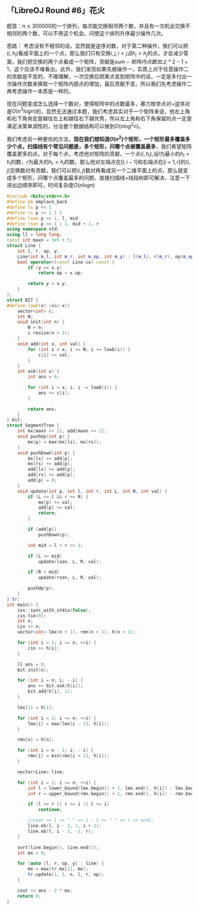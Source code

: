 ## 「LibreOJ Round #6」花火
题意：$n\leq300000$的一个排列，每次能交换相邻两个数，并且有一次机会交换不相邻的两个数，可以不用这个机会。问使这个排列升序最少操作几次。

思路：
考虑没有不相邻的话，显然就是逆序对数，对于第二种操作，我们可以把$(i, h_i)$看成平面上的一个点，那么我们只有交换$i, j, i < j且h_i > h_j$的点，才会减少答案，我们把交换的两个点看成一个矩阵，贡献是$sum - 矩阵内点数加上 * 2 -1 + 1$，这个应该不难看出。此外，我们发现如果先做操作一，实质上对于任意操作二的贡献是不变的，不难理解，一次交换后把某点变到矩阵中的话，一定是多付出一次操作次数来换取一个矩阵内部点的增加，最后贡献不变。所以我们先考虑操作二再考虑操作一本质是一样的。

现在问题变成怎么选择一个数对，使得矩阵中的点数最多，暴力枚举点对+逆序对是$O(n^3logn)$的，显然无法通过本题，我们考虑其实对于一个矩阵来说，他左上角和右下角肯定是越往左上和越往右下越优秀，所以左上角和右下角保留的点一定是满足决策单调性的，分治套个数据结构可以做到$O(nlog^2n)$。

我们考虑另一种更优的方法，**现在我们想知道$O(n^2)$个矩形，一个矩形最多覆盖多少个点，扫描线有个常见问题是，多个矩形，问哪个点被覆盖最多**，我们希望矩阵覆盖更多的点，对于每个点，考虑他对矩阵的贡献，一个点$(i, h_i)$,设$l$为最小的$h_l > h_i$的数，$r$为最大的$h_r < h_i$的数，那么他对左端点在$[l, i - 1]$和右端点在$[i + 1, r]$的$(i, j)$交换数对有贡献，我们可以把$(i, j)$数对再看成另一个二维平面上的点，那么就变成多个矩形，问哪个点覆盖最多的问题，直接扫描线+线段树即可解决，注意一下进出边顺序即可，时间复杂度$O(nlogn)$

```cpp
#include <bits/stdc++.h>
#define eb emplace_back
#define ls p << 1
#define rs p << 1 | 1
#define lson p << 1, l, mid
#define rson p << 1 | 1, mid + 1, r
using namespace std;
using ll = long long;
const int maxn = 3e5 + 5;
struct Line {
    int l, r, op, y;
    Line(int m_l, int m_r, int m_op, int m_y) : l(m_l), r(m_r), op(m_op), y(m_y) { }
    bool operator<(const Line &x) const {
        if (y == x.y)
            return op > x.op;

        return y < x.y;
    }
};
struct BIT {
#define lowb(x) (x&(-x))
    vector<int> c;
    int N;
    void init(int n) {
        N = n;
        c.resize(n + 1);
    }
    void add(int x, int val) {
        for (int i = x; i <= N; i += lowb(i)) {
            c[i] += val;
        }
    }
    int ask(int x) {
        int ans = 0;

        for (int i = x; i; i -= lowb(i)) {
            ans += c[i];
        }

        return ans;
    }
} bit;
struct SegmentTree {
    int mx[maxn << 2], add[maxn << 2];
    void pushUp(int p) {
        mx[p] = max(mx[ls], mx[rs]);
    }
    void pushDown(int p) {
        mx[ls] += add[p];
        mx[rs] += add[p];
        add[ls] += add[p];
        add[rs] += add[p];
        add[p] = 0;
    }
    void update(int p, int l, int r, int L, int R, int val) {
        if (L <= l && r <= R) {
            mx[p] += val;
            add[p] += val;
            return;
        }

        if (add[p])
            pushDown(p);

        int mid = l + r >> 1;

        if (L <= mid)
            update(lson, L, R, val);

        if (R > mid)
            update(rson, L, R, val);

        pushUp(p);
    }
} tr;
int main() {
    ios::sync_with_stdio(false);
    cin.tie(0);
    int n;
    cin >> n;
    vector<int> lmx(n + 1), rmn(n + 1), h(n + 1);

    for (int i = 1; i <= n; ++i) {
        cin >> h[i];
    }

    ll ans = 0;
    bit.init(n);

    for (int i = n; i; --i) {
        ans += bit.ask(h[i]);
        bit.add(h[i], 1);
    }

    lmx[1] = h[1];

    for (int i = 2; i <= n; ++i) {
        lmx[i] = max(lmx[i - 1], h[i]);
    }

    rmn[n] = h[n];

    for (int i = n - 1; i; --i) {
        rmn[i] = min(rmn[i + 1], h[i]);
    }

    vector<Line> line;

    for (int i = 1; i <= n; ++i) {
        int l = lower_bound(lmx.begin() + 1, lmx.end(), h[i]) - lmx.begin();
        int r = upper_bound(rmn.begin() + 1, rmn.end(), h[i]) - rmn.begin() - 1;

        if (l >= r || r <= i || l >= i)
            continue;

        //cout << l << " " << i - 1 << " " << r << endl;
        line.eb(l, i - 1, 1, i + 1);
        line.eb(l, i - 1, -1, r);
    }

    sort(line.begin(), line.end());
    int mx = 0;

    for (auto [l, r, op, y] : line) {
        mx = max(tr.mx[1], mx);
        tr.update(1, 1, n, l, r, op);
    }

    cout << ans - 2 * mx;
    return 0;
}
```
